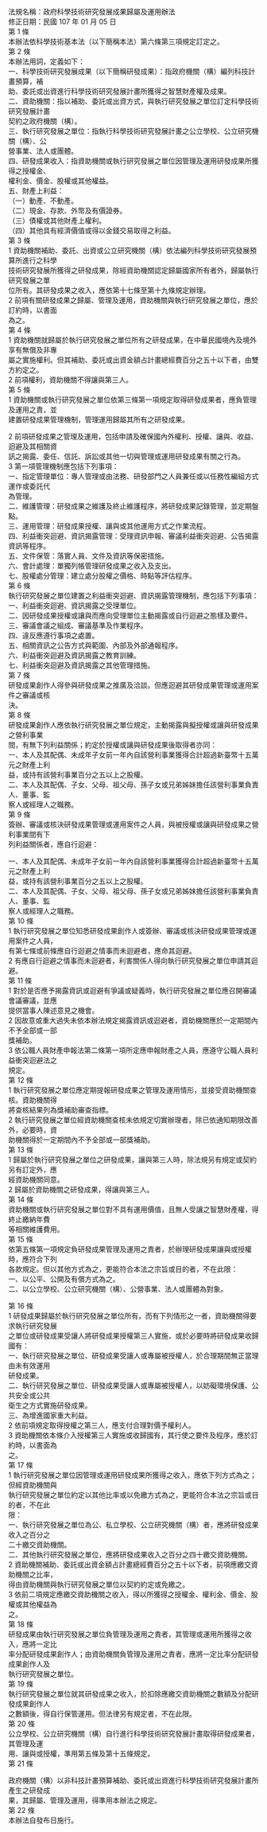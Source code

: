 法規名稱：政府科學技術研究發展成果歸屬及運用辦法  
修正日期：民國 107 年 01 月 05 日  
第 1 條  
本辦法依科學技術基本法（以下簡稱本法）第六條第三項規定訂定之。  
第 2 條  
本辦法用詞，定義如下：  
一、科學技術研究發展成果（以下簡稱研發成果）：指政府機關（構）編列科技計畫預算，補  
助、委託或出資進行科學技術研究發展計畫所獲得之智慧財產權及成果。  
二、資助機關：指以補助、委託或出資方式，與執行研究發展之單位訂定科學技術研究發展計畫  
契約之政府機關（構）。  
三、執行研究發展之單位：指執行科學技術研究發展計畫之公立學校、公立研究機關（構）、公  
營事業、法人或團體。  
四、研發成果收入：指資助機關或執行研究發展之單位因管理及運用研發成果所獲得之授權金、  
權利金、價金、股權或其他權益。  
五、財產上利益：  
（一）動產、不動產。  
（二）現金、存款、外幣及有價證券。  
（三）債權或其他財產上權利。  
（四）其他具有經濟價值或得以金錢交易取得之利益。  
第 3 條  
1 資助機關補助、委託、出資或公立研究機關（構）依法編列科學技術研究發展預算所進行之科學  
技術研究發展所獲得之研發成果，除經資助機關認定歸屬國家所有者外，歸屬執行研究發展之單  
位所有。其研發成果之收入，應依第十七條至第十九條規定辦理。  
2 前項有關研發成果之歸屬、管理及運用，資助機關與執行研究發展之單位，應於訂約時，以書面  
為之。  
第 4 條  
1 資助機關就歸屬於執行研究發展之單位所有之研發成果，在中華民國境內及境外享有無償及非專  
屬之實施權利。但其補助、委託或出資金額占計畫總經費百分之五十以下者，由雙方約定之。  
2 前項權利，資助機關不得讓與第三人。  
第 5 條  
1 資助機關或執行研究發展之單位依第三條第一項規定取得研發成果者，應負管理及運用之責，並  
建置研發成果管理機制，管理運用歸屬其所有之研發成果。  


2 前項研發成果之管理及運用，包括申請及確保國內外權利、授權、讓與、收益、迴避及其相關資  
訊之揭露、委任、信託、訴訟或其他一切與管理或運用研發成果有關之行為。  
3 第一項管理機制應包括下列事項：  
一、指定管理單位：專人管理或由法務、研發部門之人員兼任或以任務性編組方式運作或委託代  
為管理。  
二、維護管理：研發成果之維護及終止維護程序，將研發成果記錄管理，並定期盤點。  
三、運用管理：研發成果授權、讓與或其他運用方式之作業流程。  
四、利益衝突迴避、資訊揭露管理：受理資訊申報、審議利益衝突迴避、公告揭露資訊等程序。  
五、文件保管：落實人員、文件及資訊等保密措施。  
六、會計處理：單獨列帳管理研發成果之收入及支出。  
七、股權處分管理：建立處分股權之價格、時點等評估程序。  
第 6 條  
執行研究發展之單位建置之利益衝突迴避、資訊揭露管理機制，應包括下列事項：  
一、利益衝突迴避、資訊揭露之受理單位。  
二、因研發成果授權或讓與而應向受理單位主動揭露或自行迴避之態樣及要件。  
三、審議會議之組成、審議基準及作業程序。  
四、違反應遵行事項之處置。  
五、相關資訊之公告方式與範圍、內部及外部通報程序。  
六、利益衝突迴避及資訊揭露之教育訓練。  
七、利益衝突迴避及資訊揭露之其他管理措施。  
第 7 條  
研發成果創作人得參與研發成果之推廣及洽談。但應迴避其研發成果管理或運用案件之審議或核  
決。  
第 8 條  
研發成果創作人應依執行研究發展之單位規定，主動揭露與擬授權或讓與研發成果之營利事業  
間，有無下列利益關係；約定於授權或讓與研發成果後取得者亦同：  
一、本人及其配偶、未成年子女前一年內自該營利事業獲得合計超過新臺幣十五萬元之財產上利  
益，或持有該營利事業百分之五以上之股權。  
二、本人及其配偶、子女、父母、祖父母、孫子女或兄弟姊妹擔任該營利事業負責人、董事、監  
察人或經理人之職務。  
第 9 條  
簽辦、審議或核決研發成果管理或運用案件之人員，與被授權或讓與研發成果之營利事業間有下  
列利益關係者，應自行迴避：  


一、本人及其配偶、未成年子女前一年內自該營利事業獲得合計超過新臺幣十五萬元之財產上利  
益，或持有該營利事業百分之五以上之股權。  
二、本人及其配偶、子女、父母、祖父母、孫子女或兄弟姊妹擔任該營利事業負責人、董事、監  
察人或經理人之職務。  
第 10 條  
1 執行研究發展之單位知悉研發成果創作人或簽辦、審議或核決研發成果管理或運用案件之人員，  
有第七條或前條應自行迴避之情事而未迴避者，應命其迴避。  
2 有應自行迴避之情事而未迴避者，利害關係人得向執行研究發展之單位申請其迴避。  
第 11 條  
1 對於是否應予揭露資訊或迴避有爭議或疑義時，執行研究發展之單位應召開審議會議審議，並應  
提供當事人陳述意見之機會。  
2 因故意或重大過失未依本辦法規定揭露資訊或迴避者，資助機關應於一定期間內不予全部或一部  
獎補助。  
3 依公職人員財產申報法第二條第一項所定應申報財產之人員，應遵守公職人員利益衝突迴避法之  
規定。  
第 12 條  
1 執行研究發展之單位應定期提報研發成果之管理及運用情形，並接受資助機關查核。資助機關得  
將查核結果列為獎補助審查指標。  
2 執行研究發展之單位經資助機關查核未依規定切實辦理者，除已依通知期限改善外，必要時，資  
助機關得於一定期間內不予全部或一部獎補助。  
第 13 條  
1 歸屬於執行研究發展之單位之研發成果，讓與第三人時，除法規另有規定或契約另有訂定外，應  
經資助機關同意。  
2 歸屬於資助機關之研發成果，得讓與第三人。  
第 14 條  
資助機關或執行研究發展之單位對不具有運用價值，且無人受讓之智慧財產權，得終止繳納年費  
等相關維護費用。  
第 15 條  
依第五條第一項規定負研發成果管理及運用之責者，於辦理研發成果讓與或授權時，應符合下列  
各款規定。但以其他方式為之，更能符合本法之宗旨或目的者，不在此限：  
一、以公平、公開及有償方式為之。  
二、以公立學校、公立研究機關（構）、公營事業、法人或團體為對象。  


第 16 條  
1 研發成果歸屬於執行研究發展之單位所有，而有下列情形之一者，資助機關得要求執行研究發展  
之單位或研發成果受讓人將研發成果授權第三人實施，或於必要時將研發成果收歸國有：  
一、執行研究發展之單位、研發成果受讓人或專屬被授權人，於合理期間無正當理由未有效運用  
研發成果。  
二、執行研究發展之單位、研發成果受讓人或專屬被授權人，以妨礙環境保護、公共安全或公共  
衛生之方式實施研發成果。  
三、為增進國家重大利益。  
2 依前項規定取得授權之第三人，應支付合理對價予權利人。  
3 資助機關依本條介入授權第三人實施或收歸國有，其行使之要件及程序，應於訂約時，以書面為  
之。  
第 17 條  
1 執行研究發展之單位因管理或運用研發成果所獲得之收入，應依下列方式為之；但經資助機關與  
執行研究發展之單位約定以其他比率或以免繳方式為之，更能符合本法之宗旨或目的者，不在此  
限：  
一、執行研究發展之單位為公、私立學校、公立研究機關（構）者，應將研發成果收入之百分之  
二十繳交資助機關。  
二、其他執行研究發展之單位，應將研發成果收入之百分之四十繳交資助機關。  
2 資助機關補助、委託或出資金額占計畫總經費百分之五十以下者，前項應繳交資助機關之比率，  
得由資助機關與執行研究發展之單位以契約約定或免繳之。  
3 依前二項規定應繳交資助機關之收入，得以所獲得之授權金、權利金、價金、股權或其他權益為  
之。  
第 18 條  
研發成果由執行研究發展之單位負管理及運用之責者，其管理或運用所獲得之收入，應將一定比  
率分配研發成果創作人；由資助機關負管理及運用之責者，應將一定比率分配研發成果創作人及  
執行研究發展之單位。  
第 19 條  
執行研究發展之單位就其研發成果之收入，於扣除應繳交資助機關之數額及分配研發成果創作人  
之數額後，得自行保管運用。但法律另有規定者，不在此限。  
第 20 條  
公立學校、公立研究機關（構）自行進行科學技術研究發展計畫取得研發成果者，其管理及運  
用、讓與或授權，準用第五條及第十五條規定。  
第 21 條  


政府機關（構）以非科技計畫預算補助、委託或出資進行科學技術研究發展計畫所產生之研發成  
果，其歸屬、管理及運用，得準用本辦法之規定。  
第 22 條  
本辦法自發布日施行。  


